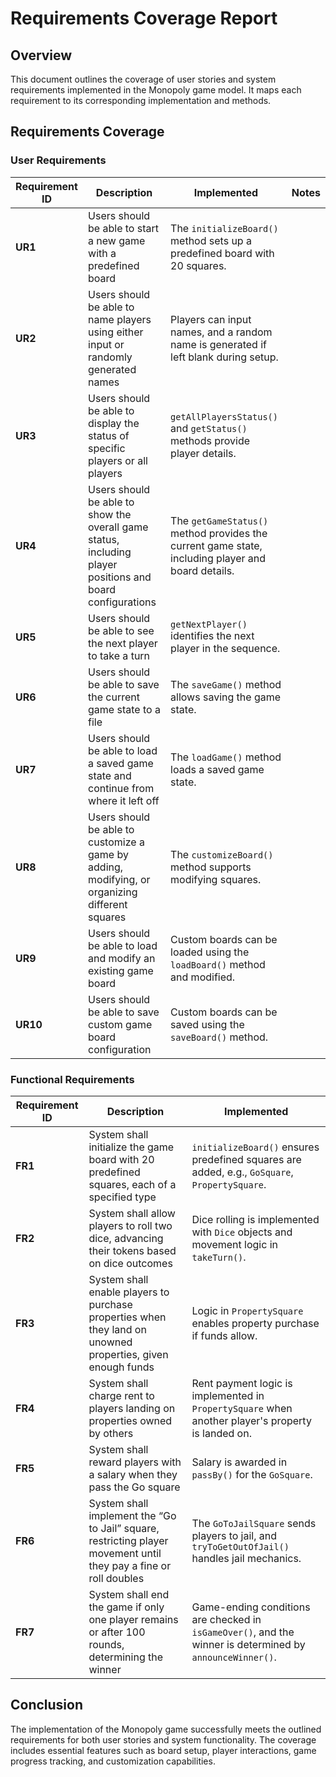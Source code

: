 # Requirements Coverage Report

## Overview
This document outlines the coverage of user stories and system requirements implemented in the Monopoly game model. It maps each requirement to its corresponding implementation and methods.

## Requirements Coverage

### User Requirements

| **Requirement ID** | **Description**                                                                                 | **Implemented**                                                                                                                                   | **Notes**                                                                                              |
|---------------------|---------------------------------------------------------------------------------------------|---------------------------------------------------------------------------------------------------------------------------------------------------|--------------------------------------------------------------------------------------------------------|
| **UR1**            | Users should be able to start a new game with a predefined board                              | The `initializeBoard()` method sets up a predefined board with 20 squares.                                                                       |                                                                                                        |
| **UR2**            | Users should be able to name players using either input or randomly generated names           | Players can input names, and a random name is generated if left blank during setup.                                                              |                                                                                                        |
| **UR3**            | Users should be able to display the status of specific players or all players                 | `getAllPlayersStatus()` and `getStatus()` methods provide player details.                                                                        |                                                                                                        |
| **UR4**            | Users should be able to show the overall game status, including player positions and board configurations | The `getGameStatus()` method provides the current game state, including player and board details.                                                 |                                                                                                        |
| **UR5**            | Users should be able to see the next player to take a turn                                    | `getNextPlayer()` identifies the next player in the sequence.                                                                                    |                                                                                                        |
| **UR6**            | Users should be able to save the current game state to a file                                 | The `saveGame()` method allows saving the game state.                                                                                            |                                                                                                        |
| **UR7**            | Users should be able to load a saved game state and continue from where it left off           | The `loadGame()` method loads a saved game state.                                                                                                |                                                                                                        |
| **UR8**            | Users should be able to customize a game by adding, modifying, or organizing different squares | The `customizeBoard()` method supports modifying squares.                                                                                        |                                                                                                        |
| **UR9**            | Users should be able to load and modify an existing game board                                | Custom boards can be loaded using the `loadBoard()` method and modified.                                                                         |                                                                                                        |
| **UR10**           | Users should be able to save custom game board configuration                                  | Custom boards can be saved using the `saveBoard()` method.                                                                                       |                                                                                                        |

### Functional Requirements

| **Requirement ID** | **Description**                                                                                                                                                                                                                       | **Implemented**                                                                                                                                                      |
|---------------------|-------------------------------------------------------------------------------------------------------------------------------------------------------------------------------------------|--------------------------------------------------------------------------------------------------------------------------------------------------------------------|
| **FR1**            | System shall initialize the game board with 20 predefined squares, each of a specified type                                                                                                                                       | `initializeBoard()` ensures predefined squares are added, e.g., `GoSquare`, `PropertySquare`.                                                                     |
| **FR2**            | System shall allow players to roll two dice, advancing their tokens based on dice outcomes                                                                                                                                        | Dice rolling is implemented with `Dice` objects and movement logic in `takeTurn()`.                                                                               |
| **FR3**            | System shall enable players to purchase properties when they land on unowned properties, given enough funds                                                                                                                      | Logic in `PropertySquare` enables property purchase if funds allow.                                                                                               |
| **FR4**            | System shall charge rent to players landing on properties owned by others                                                                                                                                                         | Rent payment logic is implemented in `PropertySquare` when another player's property is landed on.                                                                |
| **FR5**            | System shall reward players with a salary when they pass the Go square                                                                                                                                                            | Salary is awarded in `passBy()` for the `GoSquare`.                                                                                                               |
| **FR6**            | System shall implement the “Go to Jail” square, restricting player movement until they pay a fine or roll doubles                                                                                                                | The `GoToJailSquare` sends players to jail, and `tryToGetOutOfJail()` handles jail mechanics.                                                                      |
| **FR7**            | System shall end the game if only one player remains or after 100 rounds, determining the winner                                                                                                                                  | Game-ending conditions are checked in `isGameOver()`, and the winner is determined by `announceWinner()`.                                                        |

## Conclusion
The implementation of the Monopoly game successfully meets the outlined requirements for both user stories and system functionality. The coverage includes essential features such as board setup, player interactions, game progress tracking, and customization capabilities.

